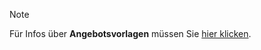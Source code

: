 <!-- markdownlint-disable-file MD041 -->
> [!NOTE]
> Für Infos über **Angebotsvorlagen** müssen Sie [hier klicken][1].

<!-- Referenced links -->
[1]:https://docs.superoffice.com/en/document/templates/quote/index.html
